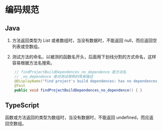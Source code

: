 # 编码规范

## Java

1. 方法返回类型为 List 或者数组时，当没有数据时，不能返回 null，而应返回空列表或空数组。
2. 测试方法的命名，以被测的函数名开头，后面用下划线分割的方式命名，这样容易根据方法名搜索。
   
   ```java
    // findProjectBuildDependences_no_dependence 是方法名
    // _no_dependence 是对测试用例的简单描述
    @DisplayName("find project's build dependences: has no dependences")
    @Test
	public void findProjectBuildDependences_no_dependence() { }
   ```

## TypeScript

函数或方法返回的类型为数组时，当没有数据时，不能返回 undefined，而应返回空数组。
